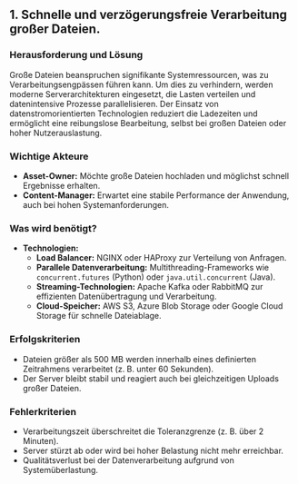 ## 1. Schnelle und verzögerungsfreie Verarbeitung großer Dateien.
### Herausforderung und Lösung  
Große Dateien beanspruchen signifikante Systemressourcen, was zu Verarbeitungsengpässen führen kann. Um dies zu verhindern, werden moderne Serverarchitekturen eingesetzt, die Lasten verteilen und datenintensive Prozesse parallelisieren. Der Einsatz von datenstromorientierten Technologien reduziert die Ladezeiten und ermöglicht eine reibungslose Bearbeitung, selbst bei großen Dateien oder hoher Nutzerauslastung.

### Wichtige Akteure  
- **Asset-Owner:** Möchte große Dateien hochladen und möglichst schnell Ergebnisse erhalten.  
- **Content-Manager:** Erwartet eine stabile Performance der Anwendung, auch bei hohen Systemanforderungen.  

### Was wird benötigt?  
- **Technologien:**  
  - **Load Balancer:** NGINX oder HAProxy zur Verteilung von Anfragen.  
  - **Parallele Datenverarbeitung:** Multithreading-Frameworks wie `concurrent.futures` (Python) oder `java.util.concurrent` (Java).  
  - **Streaming-Technologien:** Apache Kafka oder RabbitMQ zur effizienten Datenübertragung und Verarbeitung.  
  - **Cloud-Speicher:** AWS S3, Azure Blob Storage oder Google Cloud Storage für schnelle Dateiablage.  

### Erfolgskriterien  
- Dateien größer als 500 MB werden innerhalb eines definierten Zeitrahmens verarbeitet (z. B. unter 60 Sekunden).  
- Der Server bleibt stabil und reagiert auch bei gleichzeitigen Uploads großer Dateien.  

### Fehlerkriterien  
- Verarbeitungszeit überschreitet die Toleranzgrenze (z. B. über 2 Minuten).  
- Server stürzt ab oder wird bei hoher Belastung nicht mehr erreichbar.  
- Qualitätsverlust bei der Datenverarbeitung aufgrund von Systemüberlastung.  
